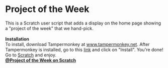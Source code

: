 # Project of the Week
This is a Scratch user script that adds a display on the home page showing a "project of the week" that we hand-pick. 
<br><br><b>Installation</b><br>
To install, download Tampermonkey at www.tampermonkey.net. After Tampermonkey is installed, go to this <a href="https://www.is.gd/ProjectOfTheWeek">link</a> and click on "Install". You're done! Go to <a href="https://www.scratch.mit.edu">Scratch</a> and enjoy.
<br><b><a href='https://scratch.mit.edu/users/ProjectOfTheWeek/'>@Project of the Week on Scratch</a><b>
